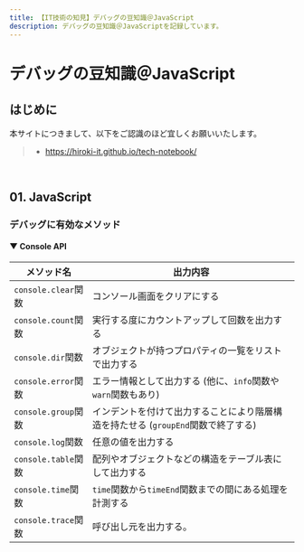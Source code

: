 ```yaml
---
title: 【IT技術の知見】デバッグの豆知識＠JavaScript
description: デバッグの豆知識＠JavaScriptを記録しています。
---
```


# デバッグの豆知識＠JavaScript

## はじめに

本サイトにつきまして、以下をご認識のほど宜しくお願いいたします。

> - https://hiroki-it.github.io/tech-notebook/

<br>

## 01. JavaScript

### デバッグに有効なメソッド

#### ▼ Console API

| メソッド名          | 出力内容                                                                          |
| ------------------- | --------------------------------------------------------------------------------- |
| `console.clear`関数 | コンソール画面をクリアにする                                                      |
| `console.count`関数 | 実行する度にカウントアップして回数を出力する                                      |
| `console.dir`関数   | オブジェクトが持つプロパティの一覧をリストで出力する                              |
| `console.error`関数 | エラー情報として出力する (他に、`info`関数や`warn`関数もあり)                     |
| `console.group`関数 | インデントを付けて出力することにより階層構造を持たせる (`groupEnd`関数で終了する) |
| `console.log`関数   | 任意の値を出力する                                                                |
| `console.table`関数 | 配列やオブジェクトなどの構造をテーブル表にして出力する                            |
| `console.time`関数  | `time`関数から`timeEnd`関数までの間にある処理を計測する                           |
| `console.trace`関数 | 呼び出し元を出力する。                                                            |

<br>
